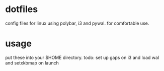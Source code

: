 # dotfiles
config files for linux using polybar, i3 and pywal. for comfortable use.

# usage
put these into your $HOME directory. 
todo: set up gaps on i3 and load wal and setxkbmap on launch
